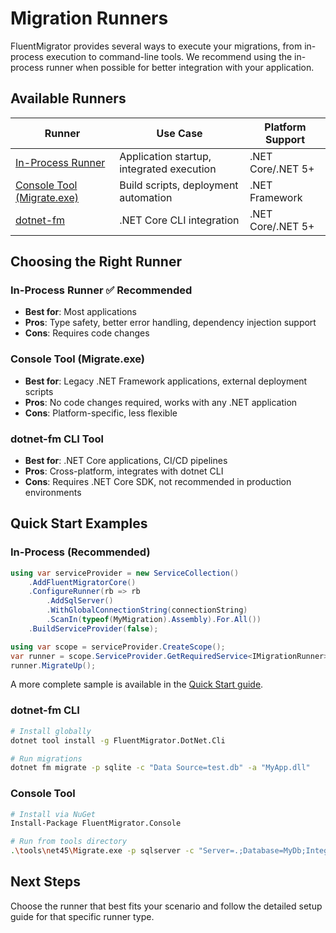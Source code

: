 # Migration Runners

FluentMigrator provides several ways to execute your migrations, from in-process execution to command-line tools. We recommend using the in-process runner when possible for better integration with your application.

## Available Runners

| Runner                                  | Use Case                                  | Platform Support  |
|-----------------------------------------|-------------------------------------------|-------------------|
| [In-Process Runner](./in-process)       | Application startup, integrated execution | .NET Core/.NET 5+ |
| [Console Tool (Migrate.exe)](./console) | Build scripts, deployment automation      | .NET Framework    |
| [dotnet-fm](./dotnet-fm)                | .NET Core CLI integration                 | .NET Core/.NET 5+ |

## Choosing the Right Runner

### In-Process Runner ✅ **Recommended**
- **Best for**: Most applications
- **Pros**: Type safety, better error handling, dependency injection support
- **Cons**: Requires code changes

### Console Tool (Migrate.exe)
- **Best for**: Legacy .NET Framework applications, external deployment scripts
- **Pros**: No code changes required, works with any .NET application
- **Cons**: Platform-specific, less flexible

### dotnet-fm CLI Tool
- **Best for**: .NET Core applications, CI/CD pipelines
- **Pros**: Cross-platform, integrates with dotnet CLI
- **Cons**: Requires .NET Core SDK, not recommended in production environments

## Quick Start Examples

### In-Process (Recommended)

```csharp
using var serviceProvider = new ServiceCollection()
    .AddFluentMigratorCore()
    .ConfigureRunner(rb => rb
        .AddSqlServer()
        .WithGlobalConnectionString(connectionString)
        .ScanIn(typeof(MyMigration).Assembly).For.All())
    .BuildServiceProvider(false);

using var scope = serviceProvider.CreateScope();
var runner = scope.ServiceProvider.GetRequiredService<IMigrationRunner>();
runner.MigrateUp();
```

A more complete sample is available in the [Quick Start guide](/intro/quick-start.md#step-3-configure-the-migration-runner).

### dotnet-fm CLI
```bash
# Install globally
dotnet tool install -g FluentMigrator.DotNet.Cli
```

```bash
# Run migrations
dotnet fm migrate -p sqlite -c "Data Source=test.db" -a "MyApp.dll"
```

### Console Tool
```bash
# Install via NuGet
Install-Package FluentMigrator.Console
```

```bash
# Run from tools directory
.\tools\net45\Migrate.exe -p sqlserver -c "Server=.;Database=MyDb;Integrated Security=true" -a "MyApp.dll"
```

## Next Steps

Choose the runner that best fits your scenario and follow the detailed setup guide for that specific runner type.
